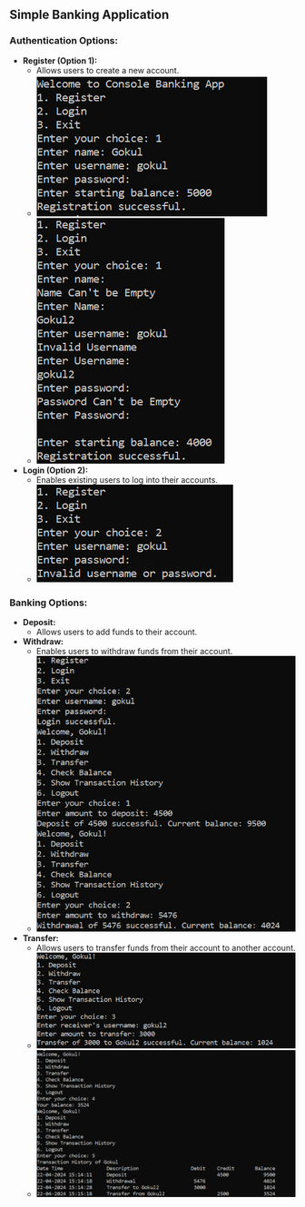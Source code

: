## Simple Banking Application

### Authentication Options:
- **Register (Option 1):**
  - Allows users to create a new account.
  - ![Register](Images/reg-wo-error.png)
  - ![](Images/reg-w-error.png)
- **Login (Option 2):**
  - Enables existing users to log into their accounts.
  - ![](Images/invalid-login.png)

### Banking Options:
- **Deposit:**
  - Allows users to add funds to their account.
- **Withdraw:**
  - Enables users to withdraw funds from their account.
  - ![](Images/login-dep-withdraw.png)
- **Transfer:**
  - Allows users to transfer funds from their account to another account.
  - ![Transfer](Images/transfer.png)
  - ![](Images/bal-transhistory.png)
